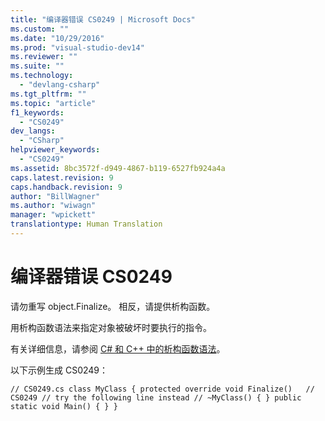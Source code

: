 ```yaml
---
title: "编译器错误 CS0249 | Microsoft Docs"
ms.custom: ""
ms.date: "10/29/2016"
ms.prod: "visual-studio-dev14"
ms.reviewer: ""
ms.suite: ""
ms.technology: 
  - "devlang-csharp"
ms.tgt_pltfrm: ""
ms.topic: "article"
f1_keywords: 
  - "CS0249"
dev_langs: 
  - "CSharp"
helpviewer_keywords: 
  - "CS0249"
ms.assetid: 8bc3572f-d949-4867-b119-6527fb924a4a
caps.latest.revision: 9
caps.handback.revision: 9
author: "BillWagner"
ms.author: "wiwagn"
manager: "wpickett"
translationtype: Human Translation
---
```

# 编译器错误 CS0249
请勿重写 object.Finalize。 相反，请提供析构函数。  
  
 用析构函数语法来指定对象被破坏时要执行的指令。  
  
 有关详细信息，请参阅 [C\# 和 C\+\+ 中的析构函数语法](http://msdn.microsoft.com/zh-cn/d7901491-7e89-4b6f-8270-0635aa6581b5)。  
  
 以下示例生成 CS0249：  
  
```  
// CS0249.cs class MyClass { protected override void Finalize()   // CS0249 // try the following line instead // ~MyClass() { } public static void Main() { } }  
```